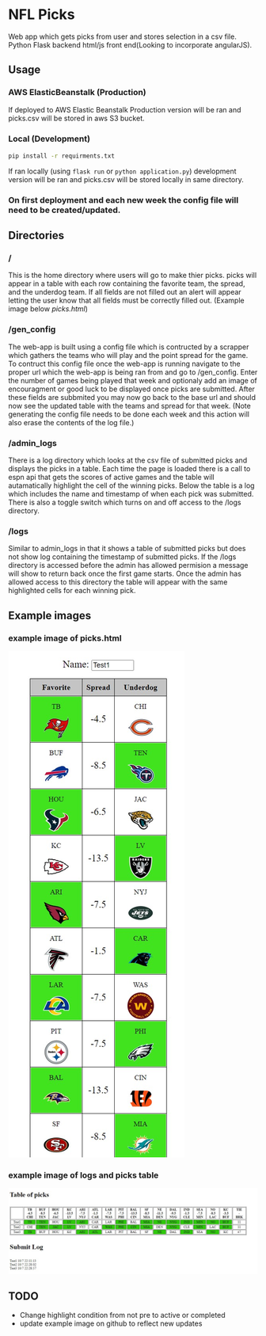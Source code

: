 # NFL Picks
Web app which gets picks from user and stores selection in a csv file. Python Flask backend html/js front end(Looking to incorporate angularJS).

## Usage
### AWS ElasticBeanstalk (Production)
If deployed to AWS Elastic Beanstalk Production version will be ran and picks.csv will be stored in aws S3 bucket.

### Local (Development)
```bash
pip install -r requirments.txt
```
If ran locally (using `flask run` or `python application.py`) development version will be ran and picks.csv will be stored locally in same directory.

### On first deployment and each new week the config file will need to be created/updated.

## Directories
### /
This is the home directory where users will go to make thier picks. picks will appear in a table with each row containing the favorite team, the spread, and the underdog team. If all fields are not filled out an alert will appear letting the user know that all fields must be correctly filled out. (Example image below *picks.html*)

### /gen_config
The web-app is built using a config file which is contructed by a scrapper which gathers the teams who will play and the point spread for the game. To contruct this config file once the web-app is running navigate to the proper url which the web-app is being ran from and go to /gen_config. Enter the number of games being played that week and optionaly add an image of encouragment or good luck to be displayed once picks are submitted. After these fields are subbmited you may now go back to the base url and should now see the updated table with the teams and spread for that week. (Note generating the config file needs to be done each week and this action will also erase the contents of the log file.)

### /admin_logs
There is a log directory which looks at the csv file of submitted picks and displays the picks in a table. Each time the page is loaded there is a call to espn api that gets the scores of active games and the table will autamatically highlight the cell of the winning picks. Below the table is a log which includes the name and timestamp of when each pick was submitted. There is also a toggle switch which turns on and off access to the /logs directory. 

### /logs
Similar to admin_logs in that it shows a table of submitted picks but does not show log containing the timestamp of submitted picks. If the /logs directory is accessed before the admin has allowed permision a message will show to return back once the first game starts. Once the admin has allowed access to this directory the table will appear with the same highlighted cells for each winning pick.  

## Example images
### example image of picks.html
![image of picks.html](https://github.com/rcobian11/FlaskNFL/blob/master/Images/picks_example.jpg)
### example image of logs and picks table
![image of logs.html](https://github.com/rcobian11/FlaskNFL/blob/master/Images/logs_example.jpg)

## TODO
- Change highlight condition from not pre to active or completed
- update example image on github to reflect new updates
